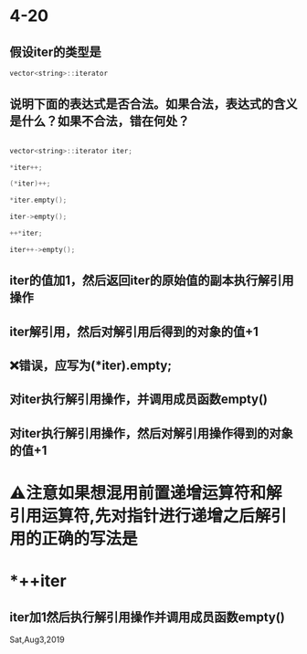 # 4-20

## 假设iter的类型是
```c++
vector<string>::iterator
```

## 说明下面的表达式是否合法。如果合法，表达式的含义是什么？如果不合法，错在何处？

```c++

vector<string>::iterator iter;

*iter++;

(*iter)++;

*iter.empty();

iter->empty();

++*iter;

iter++->empty();

```

## iter的值加1，然后返回iter的原始值的副本执行解引用操作

## iter解引用，然后对解引用后得到的对象的值+1

## ❌错误，应写为(*iter).empty;

## 对iter执行解引用操作，并调用成员函数empty()

## 对iter执行解引用操作，然后对解引用操作得到的对象的值+1

# ⚠注意如果想混用前置递增运算符和解引用运算符,先对指针进行递增之后解引用的正确的写法是
# *++iter

## iter加1然后执行解引用操作并调用成员函数empty()

Sat,Aug3,2019
